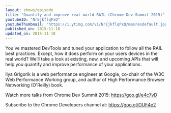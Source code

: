 ```yaml
---
layout: shows/episode
title: "Quantify and improve real-world RAIL (Chrome Dev Summit 2015)"
youtubeID: "NrEjkflqPxQ"
youtubeThumbnail: "https://i.ytimg.com/vi/NrEjkflqPxQ/maxresdefault.jpg"
published_on: 2015-11-18
updated_on: 2015-11-18
---
```


You’ve mastered DevTools and tuned your application to follow all the RAIL best practices. Except, how it does perform on your users devices in the real world? We’ll take a look at existing, new, and upcoming APIs that will help you quantify and improve performance of your applications.

Ilya Grigorik is a web performance engineer at Google, co-chair of the W3C Web Performance Working group, and author of High Performance Browser Networking (O'Reilly) book.

Watch more talks from Chrome Dev Summit 2015: https://goo.gl/e4c7vD

Subscribe to the Chrome Developers channel at: https://goo.gl/OUF4e2
